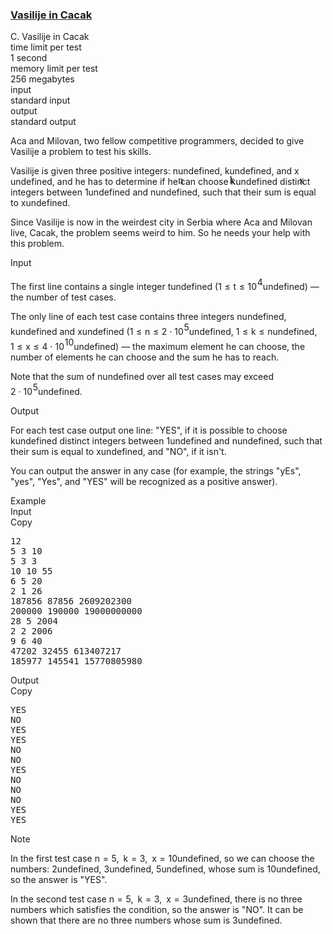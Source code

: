 <h3><a href="https://codeforces.com/contest/1878/problem/C" target="_blank" rel="noopener noreferrer">Vasilije in Cacak</a></h3>
<div class="header"><div class="title">C. Vasilije in Cacak</div><div class="time-limit"><div class="property-title">time limit per test</div>1 second</div><div class="memory-limit"><div class="property-title">memory limit per test</div>256 megabytes</div><div class="input-file input-standard"><div class="property-title">input</div>standard input</div><div class="output-file output-standard"><div class="property-title">output</div>standard output</div></div><div><p>Aca and Milovan, two fellow competitive programmers, decided to give Vasilije a problem to test his skills.</p><p>Vasilije is given three positive integers: <span class="MathJax_Preview" style="color: inherit;"><span class="MJXp-math" id="MJXp-Span-1"><span class="MJXp-mi MJXp-italic" id="MJXp-Span-2">n</span></span></span><span class="MathJax MathJax_Processed" id="MathJax-Element-1-Frame" tabindex="0" style=""><nobr><span class="math" id="MathJax-Span-1"><span style="display: inline-block; position: relative; width: 0em; height: 0px; font-size: 122%;"><span style="position: absolute;"><span class="mrow" id="MathJax-Span-2"><span class="mi" id="MathJax-Span-3" style="font-family: MathJax_Math-italic;">n</span></span></span></span></span></nobr></span>undefined, <span class="MathJax_Preview" style="color: inherit;"><span class="MJXp-math" id="MJXp-Span-3"><span class="MJXp-mi MJXp-italic" id="MJXp-Span-4">k</span></span></span><span class="MathJax MathJax_Processed" id="MathJax-Element-2-Frame" tabindex="0" style=""><nobr><span class="math" id="MathJax-Span-4"><span style="display: inline-block; position: relative; width: 0em; height: 0px; font-size: 122%;"><span style="position: absolute;"><span class="mrow" id="MathJax-Span-5"><span class="mi" id="MathJax-Span-6" style="font-family: MathJax_Math-italic;">k</span></span></span></span></span></nobr></span>undefined, and <span class="MathJax_Preview" style="color: inherit;"><span class="MJXp-math" id="MJXp-Span-5"><span class="MJXp-mi MJXp-italic" id="MJXp-Span-6">x</span></span></span><span class="MathJax MathJax_Processed" id="MathJax-Element-3-Frame" tabindex="0" style=""><nobr><span class="math" id="MathJax-Span-7"><span style="display: inline-block; position: relative; width: 0em; height: 0px; font-size: 122%;"><span style="position: absolute;"><span class="mrow" id="MathJax-Span-8"><span class="mi" id="MathJax-Span-9" style="font-family: MathJax_Math-italic;">x</span></span></span></span></span></nobr></span>undefined, and he has to determine if he can choose <span class="MathJax_Preview" style="color: inherit;"><span class="MJXp-math" id="MJXp-Span-7"><span class="MJXp-mi MJXp-italic" id="MJXp-Span-8">k</span></span></span><span class="MathJax MathJax_Processing" id="MathJax-Element-4-Frame" tabindex="0"></span>undefined distinct integers between <span class="MathJax_Preview" style="color: inherit;"><span class="MJXp-math" id="MJXp-Span-9"><span class="MJXp-mn" id="MJXp-Span-10">1</span></span></span><span class="MathJax MathJax_Processing" id="MathJax-Element-5-Frame" tabindex="0"></span>undefined and <span class="MathJax_Preview" style="color: inherit;"><span class="MJXp-math" id="MJXp-Span-11"><span class="MJXp-mi MJXp-italic" id="MJXp-Span-12">n</span></span></span><span class="MathJax MathJax_Processing" id="MathJax-Element-6-Frame" tabindex="0"></span>undefined, such that their sum is equal to <span class="MathJax_Preview" style="color: inherit;"><span class="MJXp-math" id="MJXp-Span-13"><span class="MJXp-mi MJXp-italic" id="MJXp-Span-14">x</span></span></span><span class="MathJax MathJax_Processing" id="MathJax-Element-7-Frame" tabindex="0"></span>undefined.</p><p>Since Vasilije is now in the weirdest city in Serbia where Aca and Milovan live, Cacak, the problem seems weird to him. So he needs your help with this problem.</p></div><div class="input-specification"><div class="section-title">Input</div><p>The first line contains a single integer <span class="MathJax_Preview" style="color: inherit;"><span class="MJXp-math" id="MJXp-Span-15"><span class="MJXp-mi MJXp-italic" id="MJXp-Span-16">t</span></span></span><span class="MathJax MathJax_Processing" id="MathJax-Element-8-Frame" tabindex="0"></span>undefined (<span class="MathJax_Preview" style="color: inherit;"><span class="MJXp-math" id="MJXp-Span-17"><span class="MJXp-mn" id="MJXp-Span-18">1</span><span class="MJXp-mo" id="MJXp-Span-19" style="margin-left: 0.333em; margin-right: 0.333em;">≤</span><span class="MJXp-mi MJXp-italic" id="MJXp-Span-20">t</span><span class="MJXp-mo" id="MJXp-Span-21" style="margin-left: 0.333em; margin-right: 0.333em;">≤</span><span class="MJXp-msubsup" id="MJXp-Span-22"><span class="MJXp-mn" id="MJXp-Span-23" style="margin-right: 0.05em;">10</span><span class="MJXp-mn MJXp-script" id="MJXp-Span-24" style="vertical-align: 0.5em;">4</span></span></span></span><span class="MathJax MathJax_Processing" id="MathJax-Element-9-Frame" tabindex="0"></span>undefined)&nbsp;— the number of test cases.</p><p>The only line of each test case contains three integers <span class="MathJax_Preview" style="color: inherit;"><span class="MJXp-math" id="MJXp-Span-25"><span class="MJXp-mi MJXp-italic" id="MJXp-Span-26">n</span></span></span><span class="MathJax MathJax_Processing" id="MathJax-Element-10-Frame" tabindex="0"></span>undefined, <span class="MathJax_Preview" style="color: inherit;"><span class="MJXp-math" id="MJXp-Span-27"><span class="MJXp-mi MJXp-italic" id="MJXp-Span-28">k</span></span></span><span class="MathJax MathJax_Processing" id="MathJax-Element-11-Frame" tabindex="0"></span>undefined and <span class="MathJax_Preview" style="color: inherit;"><span class="MJXp-math" id="MJXp-Span-29"><span class="MJXp-mi MJXp-italic" id="MJXp-Span-30">x</span></span></span><span class="MathJax MathJax_Processing" id="MathJax-Element-12-Frame" tabindex="0"></span>undefined (<span class="MathJax_Preview" style="color: inherit;"><span class="MJXp-math" id="MJXp-Span-31"><span class="MJXp-mn" id="MJXp-Span-32">1</span><span class="MJXp-mo" id="MJXp-Span-33" style="margin-left: 0.333em; margin-right: 0.333em;">≤</span><span class="MJXp-mi MJXp-italic" id="MJXp-Span-34">n</span><span class="MJXp-mo" id="MJXp-Span-35" style="margin-left: 0.333em; margin-right: 0.333em;">≤</span><span class="MJXp-mn" id="MJXp-Span-36">2</span><span class="MJXp-mo" id="MJXp-Span-37" style="margin-left: 0.267em; margin-right: 0.267em;">⋅</span><span class="MJXp-msubsup" id="MJXp-Span-38"><span class="MJXp-mn" id="MJXp-Span-39" style="margin-right: 0.05em;">10</span><span class="MJXp-mn MJXp-script" id="MJXp-Span-40" style="vertical-align: 0.5em;">5</span></span></span></span><span class="MathJax MathJax_Processing" id="MathJax-Element-13-Frame" tabindex="0"></span>undefined, <span class="MathJax_Preview" style="color: inherit;"><span class="MJXp-math" id="MJXp-Span-41"><span class="MJXp-mn" id="MJXp-Span-42">1</span><span class="MJXp-mo" id="MJXp-Span-43" style="margin-left: 0.333em; margin-right: 0.333em;">≤</span><span class="MJXp-mi MJXp-italic" id="MJXp-Span-44">k</span><span class="MJXp-mo" id="MJXp-Span-45" style="margin-left: 0.333em; margin-right: 0.333em;">≤</span><span class="MJXp-mi MJXp-italic" id="MJXp-Span-46">n</span></span></span><span class="MathJax MathJax_Processing" id="MathJax-Element-14-Frame" tabindex="0"></span>undefined, <span class="MathJax_Preview" style="color: inherit;"><span class="MJXp-math" id="MJXp-Span-47"><span class="MJXp-mn" id="MJXp-Span-48">1</span><span class="MJXp-mo" id="MJXp-Span-49" style="margin-left: 0.333em; margin-right: 0.333em;">≤</span><span class="MJXp-mi MJXp-italic" id="MJXp-Span-50">x</span><span class="MJXp-mo" id="MJXp-Span-51" style="margin-left: 0.333em; margin-right: 0.333em;">≤</span><span class="MJXp-mn" id="MJXp-Span-52">4</span><span class="MJXp-mo" id="MJXp-Span-53" style="margin-left: 0.267em; margin-right: 0.267em;">⋅</span><span class="MJXp-msubsup" id="MJXp-Span-54"><span class="MJXp-mn" id="MJXp-Span-55" style="margin-right: 0.05em;">10</span><span class="MJXp-mrow MJXp-script" id="MJXp-Span-56" style="vertical-align: 0.5em;"><span class="MJXp-mn" id="MJXp-Span-57">10</span></span></span></span></span><span class="MathJax MathJax_Processing" id="MathJax-Element-15-Frame" tabindex="0"></span>undefined)&nbsp;— the maximum element he can choose, the number of elements he can choose and the sum he has to reach.</p><p>Note that the sum of <span class="MathJax_Preview" style="color: inherit;"><span class="MJXp-math" id="MJXp-Span-58"><span class="MJXp-mi MJXp-italic" id="MJXp-Span-59">n</span></span></span><span class="MathJax MathJax_Processing" id="MathJax-Element-16-Frame" tabindex="0"></span>undefined over all test cases <span class="tex-font-style-bf">may exceed</span> <span class="MathJax_Preview" style="color: inherit;"><span class="MJXp-math" id="MJXp-Span-60"><span class="MJXp-mn" id="MJXp-Span-61">2</span><span class="MJXp-mo" id="MJXp-Span-62" style="margin-left: 0.267em; margin-right: 0.267em;">⋅</span><span class="MJXp-msubsup" id="MJXp-Span-63"><span class="MJXp-mn" id="MJXp-Span-64" style="margin-right: 0.05em;">10</span><span class="MJXp-mn MJXp-script" id="MJXp-Span-65" style="vertical-align: 0.5em;">5</span></span></span></span><span class="MathJax MathJax_Processing" id="MathJax-Element-17-Frame" tabindex="0"></span>undefined.</p></div><div class="output-specification"><div class="section-title">Output</div><p>For each test case output one line: "<span class="tex-font-style-tt">YES</span>", if it is possible to choose <span class="MathJax_Preview" style="color: inherit;"><span class="MJXp-math" id="MJXp-Span-66"><span class="MJXp-mi MJXp-italic" id="MJXp-Span-67">k</span></span></span><span class="MathJax MathJax_Processing" id="MathJax-Element-18-Frame" tabindex="0"></span>undefined distinct integers between <span class="MathJax_Preview" style="color: inherit;"><span class="MJXp-math" id="MJXp-Span-68"><span class="MJXp-mn" id="MJXp-Span-69">1</span></span></span><span class="MathJax MathJax_Processing" id="MathJax-Element-19-Frame" tabindex="0"></span>undefined and <span class="MathJax_Preview" style="color: inherit;"><span class="MJXp-math" id="MJXp-Span-70"><span class="MJXp-mi MJXp-italic" id="MJXp-Span-71">n</span></span></span><span class="MathJax MathJax_Processing" id="MathJax-Element-20-Frame" tabindex="0"></span>undefined, such that their sum is equal to <span class="MathJax_Preview" style="color: inherit;"><span class="MJXp-math" id="MJXp-Span-72"><span class="MJXp-mi MJXp-italic" id="MJXp-Span-73">x</span></span></span><span class="MathJax MathJax_Processing" id="MathJax-Element-21-Frame" tabindex="0"></span>undefined, and "<span class="tex-font-style-tt">NO</span>", if it isn't. </p><p>You can output the answer in any case (for example, the strings "<span class="tex-font-style-tt">yEs</span>", "<span class="tex-font-style-tt">yes</span>", "<span class="tex-font-style-tt">Yes</span>", and "<span class="tex-font-style-tt">YES</span>" will be recognized as a positive answer).</p></div><div class="sample-tests"><div class="section-title">Example</div><div class="sample-test"><div class="input"><div class="title">Input<div title="Copy" data-clipboard-target="#id0011920492105194902" id="id003005315051464733" class="input-output-copier">Copy</div></div><pre id="id0011920492105194902"><div class="test-example-line test-example-line-even test-example-line-0">12</div><div class="test-example-line test-example-line-odd test-example-line-1">5 3 10</div><div class="test-example-line test-example-line-even test-example-line-2">5 3 3</div><div class="test-example-line test-example-line-odd test-example-line-3">10 10 55</div><div class="test-example-line test-example-line-even test-example-line-4">6 5 20</div><div class="test-example-line test-example-line-odd test-example-line-5">2 1 26</div><div class="test-example-line test-example-line-even test-example-line-6">187856 87856 2609202300</div><div class="test-example-line test-example-line-odd test-example-line-7">200000 190000 19000000000</div><div class="test-example-line test-example-line-even test-example-line-8">28 5 2004</div><div class="test-example-line test-example-line-odd test-example-line-9">2 2 2006</div><div class="test-example-line test-example-line-even test-example-line-10">9 6 40</div><div class="test-example-line test-example-line-odd test-example-line-11">47202 32455 613407217</div><div class="test-example-line test-example-line-even test-example-line-12">185977 145541 15770805980</div></pre></div><div class="output"><div class="title">Output<div title="Copy" data-clipboard-target="#id0003562204328267782" id="id001276212210556017" class="input-output-copier">Copy</div></div><pre id="id0003562204328267782">YES
NO
YES
YES
NO
NO
YES
NO
NO
NO
YES
YES
</pre></div></div></div><div class="note"><div class="section-title">Note</div><p>In the first test case <span class="MathJax_Preview" style="color: inherit;"><span class="MJXp-math" id="MJXp-Span-74"><span class="MJXp-mi MJXp-italic" id="MJXp-Span-75">n</span><span class="MJXp-mo" id="MJXp-Span-76" style="margin-left: 0.333em; margin-right: 0.333em;">=</span><span class="MJXp-mn" id="MJXp-Span-77">5</span><span class="MJXp-mo" id="MJXp-Span-78" style="margin-left: 0em; margin-right: 0.222em;">,</span><span class="MJXp-mtext" id="MJXp-Span-79">&nbsp;</span><span class="MJXp-mi MJXp-italic" id="MJXp-Span-80">k</span><span class="MJXp-mo" id="MJXp-Span-81" style="margin-left: 0.333em; margin-right: 0.333em;">=</span><span class="MJXp-mn" id="MJXp-Span-82">3</span><span class="MJXp-mo" id="MJXp-Span-83" style="margin-left: 0em; margin-right: 0.222em;">,</span><span class="MJXp-mtext" id="MJXp-Span-84">&nbsp;</span><span class="MJXp-mi MJXp-italic" id="MJXp-Span-85">x</span><span class="MJXp-mo" id="MJXp-Span-86" style="margin-left: 0.333em; margin-right: 0.333em;">=</span><span class="MJXp-mn" id="MJXp-Span-87">10</span></span></span><span class="MathJax MathJax_Processing" id="MathJax-Element-22-Frame" tabindex="0"></span>undefined, so we can choose the numbers: <span class="MathJax_Preview" style="color: inherit;"><span class="MJXp-math" id="MJXp-Span-88"><span class="MJXp-mn" id="MJXp-Span-89">2</span></span></span><span class="MathJax MathJax_Processing" id="MathJax-Element-23-Frame" tabindex="0"></span>undefined, <span class="MathJax_Preview" style="color: inherit;"><span class="MJXp-math" id="MJXp-Span-90"><span class="MJXp-mn" id="MJXp-Span-91">3</span></span></span><span class="MathJax MathJax_Processing" id="MathJax-Element-24-Frame" tabindex="0"></span>undefined, <span class="MathJax_Preview" style="color: inherit;"><span class="MJXp-math" id="MJXp-Span-92"><span class="MJXp-mn" id="MJXp-Span-93">5</span></span></span><span class="MathJax MathJax_Processing" id="MathJax-Element-25-Frame" tabindex="0"></span>undefined, whose sum is <span class="MathJax_Preview" style="color: inherit;"><span class="MJXp-math" id="MJXp-Span-94"><span class="MJXp-mn" id="MJXp-Span-95">10</span></span></span><span class="MathJax MathJax_Processing" id="MathJax-Element-26-Frame" tabindex="0"></span>undefined, so the answer is "<span class="tex-font-style-tt">YES</span>".</p><p>In the second test case <span class="MathJax_Preview" style="color: inherit;"><span class="MJXp-math" id="MJXp-Span-96"><span class="MJXp-mi MJXp-italic" id="MJXp-Span-97">n</span><span class="MJXp-mo" id="MJXp-Span-98" style="margin-left: 0.333em; margin-right: 0.333em;">=</span><span class="MJXp-mn" id="MJXp-Span-99">5</span><span class="MJXp-mo" id="MJXp-Span-100" style="margin-left: 0em; margin-right: 0.222em;">,</span><span class="MJXp-mtext" id="MJXp-Span-101">&nbsp;</span><span class="MJXp-mi MJXp-italic" id="MJXp-Span-102">k</span><span class="MJXp-mo" id="MJXp-Span-103" style="margin-left: 0.333em; margin-right: 0.333em;">=</span><span class="MJXp-mn" id="MJXp-Span-104">3</span><span class="MJXp-mo" id="MJXp-Span-105" style="margin-left: 0em; margin-right: 0.222em;">,</span><span class="MJXp-mtext" id="MJXp-Span-106">&nbsp;</span><span class="MJXp-mi MJXp-italic" id="MJXp-Span-107">x</span><span class="MJXp-mo" id="MJXp-Span-108" style="margin-left: 0.333em; margin-right: 0.333em;">=</span><span class="MJXp-mn" id="MJXp-Span-109">3</span></span></span><span class="MathJax MathJax_Processing" id="MathJax-Element-27-Frame" tabindex="0"></span>undefined, there is no three numbers which satisfies the condition, so the answer is "<span class="tex-font-style-tt">NO</span>". It can be shown that there are no three numbers whose sum is <span class="MathJax_Preview" style="color: inherit;"><span class="MJXp-math" id="MJXp-Span-110"><span class="MJXp-mn" id="MJXp-Span-111">3</span></span></span><span class="MathJax MathJax_Processing" id="MathJax-Element-28-Frame" tabindex="0"></span>undefined.</p></div>